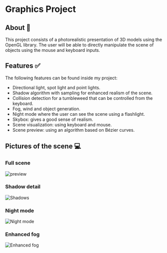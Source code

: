 # Graphics Project
## About :thought_balloon:
This project consists of a photorealistic presentation of 3D models using the OpenGL library. The user will be able to directly manipulate the scene of objects using the mouse and keyboard inputs.

## Features :white_check_mark:
The following features can be found inside my project:
- Directional light, spot light and point lights.
- Shadow algorithm with sampling for enhanced realism of the scene.
- Collision detection for a tumbleweed that can be controlled from the keyboard.
- Fog, wind and object generation.
- Night mode where the user can see the scene using a flashlight.
- Skybox: gives a good sense of realism.
- Scene visualization: using keyboard and mouse.
- Scene preview: using an algorithm based on Bézier curves.

## Pictures of the scene :computer:
### Full scene
![preview](https://user-images.githubusercontent.com/63104735/222906757-e229d2ca-89d3-42b4-a025-41e5ae0f4d9c.png)
### Shadow detail
![Shadows](https://user-images.githubusercontent.com/63104735/222906825-fe4fb201-6942-41e5-8b9f-878b19d9a2a8.png)
### Night mode
![Night mode](https://user-images.githubusercontent.com/63104735/222906838-823197ff-91e4-494d-8b4e-5a89b1d0e35f.png)
### Enhanced fog
![Enhanced fog](https://user-images.githubusercontent.com/63104735/222906846-53c48a9d-a71f-4fbf-886e-256c107a0ea6.png)
